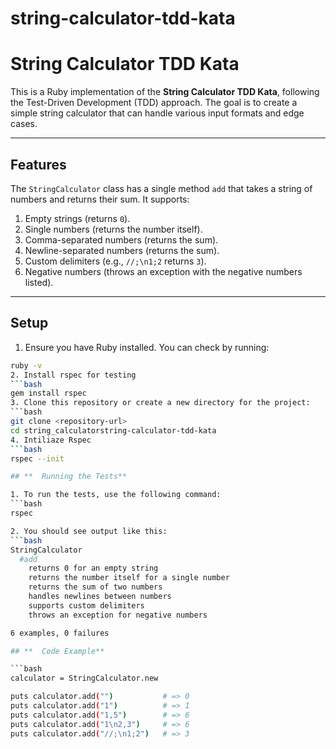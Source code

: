 # string-calculator-tdd-kata
# String Calculator TDD Kata

This is a Ruby implementation of the **String Calculator TDD Kata**, following the Test-Driven Development (TDD) approach. The goal is to create a simple string calculator that can handle various input formats and edge cases.

---

## **Features**
The `StringCalculator` class has a single method `add` that takes a string of numbers and returns their sum. It supports:
1. Empty strings (returns `0`).
2. Single numbers (returns the number itself).
3. Comma-separated numbers (returns the sum).
4. Newline-separated numbers (returns the sum).
5. Custom delimiters (e.g., `//;\n1;2` returns `3`).
6. Negative numbers (throws an exception with the negative numbers listed).

---

## **Setup**
1. Ensure you have Ruby installed. You can check by running:
  ```bash
  ruby -v
2. Install rspec for testing
  ```bash
  gem install rspec
3. Clone this repository or create a new directory for the project:
  ```bash
  git clone <repository-url>
  cd string_calculatorstring-calculator-tdd-kata
4. Intiliaze Rspec
  ```bash
  rspec --init

## **  Running the Tests**

1. To run the tests, use the following command:
  ```bash
  rspec

2. You should see output like this:
  ```bash
  StringCalculator
    #add
      returns 0 for an empty string
      returns the number itself for a single number
      returns the sum of two numbers
      handles newlines between numbers
      supports custom delimiters
      throws an exception for negative numbers

  6 examples, 0 failures

## **  Code Example**

  ```bash
  calculator = StringCalculator.new

  puts calculator.add("")           # => 0
  puts calculator.add("1")          # => 1
  puts calculator.add("1,5")        # => 6
  puts calculator.add("1\n2,3")     # => 6
  puts calculator.add("//;\n1;2")   # => 3
  